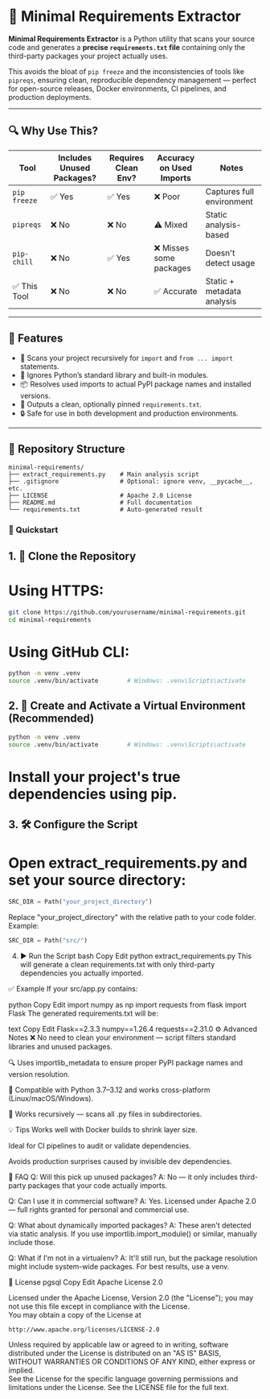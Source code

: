 # 🧪 Minimal Requirements Extractor

**Minimal Requirements Extractor** is a Python utility that scans your source code and generates a **precise `requirements.txt` file** containing only the third-party packages your project actually uses.

This avoids the bloat of `pip freeze` and the inconsistencies of tools like `pipreqs`, ensuring clean, reproducible dependency management — perfect for open-source releases, Docker environments, CI pipelines, and production deployments.

---

## 🔍 Why Use This?

| Tool        | Includes Unused Packages? | Requires Clean Env? | Accuracy on Used Imports | Notes                       |
|-------------|---------------------------|----------------------|---------------------------|-----------------------------|
| `pip freeze`| ✅ Yes                    | ✅ Yes               | ❌ Poor                   | Captures full environment   |
| `pipreqs`   | ❌ No                     | ❌ No                | ⚠️ Mixed                  | Static analysis-based       |
| `pip-chill` | ❌ No                     | ✅ Yes               | ❌ Misses some packages   | Doesn't detect usage        |
| ✅ This Tool| ❌ No                     | ❌ No                | ✅ Accurate               | Static + metadata analysis  |

---

## 🧠 Features

- 📂 Scans your project recursively for `import` and `from ... import` statements.
- 🚫 Ignores Python’s standard library and built-in modules.
- 📦 Resolves used imports to actual PyPI package names and installed versions.
- 🧪 Outputs a clean, optionally pinned `requirements.txt`.
- 🔒 Safe for use in both development and production environments.

---

## 📁 Repository Structure

```text
minimal-requirements/
├── extract_requirements.py    # Main analysis script
├── .gitignore                 # Optional: ignore venv, __pycache__, etc.
├── LICENSE                    # Apache 2.0 License
├── README.md                  # Full documentation
└── requirements.txt           # Auto-generated result
```

### 🚀 Quickstart

## 1. 🔁 Clone the Repository
# Using HTTPS:

```bash
git clone https://github.com/yourusername/minimal-requirements.git
cd minimal-requirements
```

# Using GitHub CLI:
```bash
python -m venv .venv
source .venv/bin/activate        # Windows: .venv\Scripts\activate
```

## 2. 🧪 Create and Activate a Virtual Environment (Recommended)
```bash
python -m venv .venv
source .venv/bin/activate        # Windows: .venv\Scripts\activate
```
# Install your project's true dependencies using pip.




## 3. 🛠️ Configure the Script
# Open extract_requirements.py and set your source directory:

```python
SRC_DIR = Path("your_project_directory")
```
Replace "your_project_directory" with the relative path to your code folder. Example:
```python
SRC_DIR = Path("src/")
```
4. ▶️ Run the Script
bash
Copy
Edit
python extract_requirements.py
This will generate a clean requirements.txt with only third-party dependencies you actually imported.

✅ Example
If your src/app.py contains:

python
Copy
Edit
import numpy as np
import requests
from flask import Flask
The generated requirements.txt will be:

text
Copy
Edit
Flask==2.3.3
numpy==1.26.4
requests==2.31.0
⚙️ Advanced Notes
❌ No need to clean your environment — script filters standard libraries and unused packages.

🔍 Uses importlib_metadata to ensure proper PyPI package names and version resolution.

🧠 Compatible with Python 3.7–3.12 and works cross-platform (Linux/macOS/Windows).

🔁 Works recursively — scans all .py files in subdirectories.

💡 Tips
Works well with Docker builds to shrink layer size.

Ideal for CI pipelines to audit or validate dependencies.

Avoids production surprises caused by invisible dev dependencies.

🧬 FAQ
Q: Will this pick up unused packages?
A: No — it only includes third-party packages that your code actually imports.

Q: Can I use it in commercial software?
A: Yes. Licensed under Apache 2.0 — full rights granted for personal and commercial use.

Q: What about dynamically imported packages?
A: These aren't detected via static analysis. If you use importlib.import_module() or similar, manually include those.

Q: What if I'm not in a virtualenv?
A: It'll still run, but the package resolution might include system-wide packages. For best results, use a venv.

📜 License
pgsql
Copy
Edit
Apache License 2.0

Licensed under the Apache License, Version 2.0 (the "License"); you may not use this file except in compliance with the License.  
You may obtain a copy of the License at

    http://www.apache.org/licenses/LICENSE-2.0

Unless required by applicable law or agreed to in writing, software distributed under the License is distributed on an "AS IS" BASIS,  
WITHOUT WARRANTIES OR CONDITIONS OF ANY KIND, either express or implied.  
See the License for the specific language governing permissions and limitations under the License.
See the LICENSE file for the full text.
